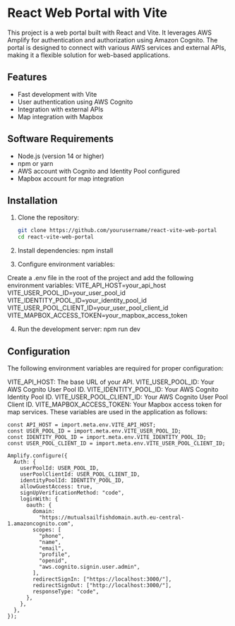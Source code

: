# React Web Portal with Vite

This project is a web portal built with React and Vite. It leverages AWS Amplify for authentication and authorization using Amazon Cognito. The portal is designed to connect with various AWS services and external APIs, making it a flexible solution for web-based applications.

## Features

- Fast development with Vite
- User authentication using AWS Cognito
- Integration with external APIs
- Map integration with Mapbox

## Software Requirements

- Node.js (version 14 or higher)
- npm or yarn
- AWS account with Cognito and Identity Pool configured
- Mapbox account for map integration

## Installation

1. Clone the repository:

   ```sh
   git clone https://github.com/yourusername/react-vite-web-portal
   cd react-vite-web-portal
   ```

2. Install dependencies:
   npm install

3. Configure environment variables:

Create a .env file in the root of the project and add the following environment variables:
VITE_API_HOST=your_api_host
VITE_USER_POOL_ID=your_user_pool_id
VITE_IDENTITY_POOL_ID=your_identity_pool_id
VITE_USER_POOL_CLIENT_ID=your_user_pool_client_id
VITE_MAPBOX_ACCESS_TOKEN=your_mapbox_access_token

4. Run the development server:
   npm run dev

## Configuration

The following environment variables are required for proper configuration:

VITE_API_HOST: The base URL of your API.
VITE_USER_POOL_ID: Your AWS Cognito User Pool ID.
VITE_IDENTITY_POOL_ID: Your AWS Cognito Identity Pool ID.
VITE_USER_POOL_CLIENT_ID: Your AWS Cognito User Pool Client ID.
VITE_MAPBOX_ACCESS_TOKEN: Your Mapbox access token for map services.
These variables are used in the application as follows:

```
const API_HOST = import.meta.env.VITE_API_HOST;
const USER_POOL_ID = import.meta.env.VITE_USER_POOL_ID;
const IDENTITY_POOL_ID = import.meta.env.VITE_IDENTITY_POOL_ID;
const USER_POOL_CLIENT_ID = import.meta.env.VITE_USER_POOL_CLIENT_ID;

Amplify.configure({
  Auth: {
    userPoolId: USER_POOL_ID,
    userPoolClientId: USER_POOL_CLIENT_ID,
    identityPoolId: IDENTITY_POOL_ID,
    allowGuestAccess: true,
    signUpVerificationMethod: "code",
    loginWith: {
      oauth: {
        domain:
          "https://mutualsailfishdomain.auth.eu-central-1.amazoncognito.com",
        scopes: [
          "phone",
          "name",
          "email",
          "profile",
          "openid",
          "aws.cognito.signin.user.admin",
        ],
        redirectSignIn: ["https://localhost:3000/"],
        redirectSignOut: ["http://localhost:3000/"],
        responseType: "code",
      },
    },
  },
});
```
